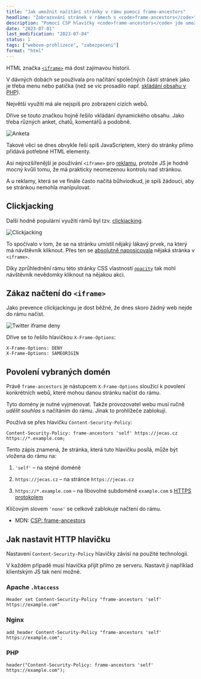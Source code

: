 ```yaml
---
title: "Jak umožnit načítání stránky v rámu pomocí frame-ancestors"
headline: "Zobrazování stránek v rámech s <code>frame-ancestors</code>"
description: "Pomocí CSP hlavičky <code>frame-ancestors</code> jde umožnit načtení stránky do <code>&lt;iframe></code>."
date: "2023-07-01"
last_modification: "2023-07-04"
status: 1
tags: ["webove-prohlizece", "zabezpeceni"]
format: "html"
---
```


<p>HTML značka <a href="/ramy#iframe"><code>&lt;iframe></code></a> má dost zajímavou historii.</p>

<p>V dávných dobách se používala pro načítání společných částí stránek jako je třeba menu nebo patička (než se víc prosadilo např. <a href="/include">skládání obsahu v PHP</a>).</p>


<p>Největší využití má ale nejspíš pro zobrazení cizích webů.</p>

<p>Dříve se touto značkou hojně řešilo vkládání dynamického obsahu. Jako třeba různých anket, chatů, komentářů a podobně.</p>

<p><img src="/files/frame-ancestors/anketa.png" alt="Anketa" class="border"></p>

















<p>Takové věci se dnes obvykle řeší spíš JavaScriptem, který do stránky přímo přidává potřebné HTML elementy.</p>

<p>Asi nejrozšířenější je používání <code>&lt;iframe></code> pro <a href="/reklama">reklamu</a>, protože JS je hodně mocný kvůli tomu, že má prakticky neomezenou kontrolu nad stránkou.</p>

<p>A u reklamy, která se ve finále často načítá bůhvíodkud, je spíš žádoucí, aby se stránkou nemohla manipulovat.</p>



<h2 id="clickjacking">Clickjacking</h2>

<p>Další hodně populární využití rámů byl tzv. <a href="/clickjacking">clickjacking</a>.</p>

<p><img src="/files/clickjacking/priklad.jpg" alt="Clickjacking" class="border"></p>























<p>To spočívalo v tom, že se na stránku umístil nějaký lákavý prvek, na který má návštěvník kliknout. Přes ten se <a href="/position#absolute">absolutně naposicovala</a> nějaká stránka v <code>&lt;iframe></code>.</p>

<p>Díky zprůhlednění rámu této stránky CSS vlastností <a href="/opacity"><code>opacity</code></a> tak mohl návštěvník nevědomky kliknout na nějakou akci.</p>



<h2 id="zakaz">Zákaz načtení do <code>&lt;iframe></code></h2>

<p>Jako prevence clickjackingu je dost běžné, že dnes skoro žádný web nejde do rámu načíst.</p>

<p><img src="/files/frame-ancestors/twitter-iframe-deny.png" alt="Twitter iframe deny" class="border"></p>



<p>Dříve se to řešilo hlavičkou <code>X-Frame-Options</code>:</p>

<pre><code>X-Frame-Options: DENY
X-Frame-Options: SAMEORIGIN</code></pre>








<h2 id="povoleni">Povolení vybraných domén</h2>

<p>Právě <code>frame-ancestors</code> je nástupcem <code>X-Frame-Options</code> sloužící k povolení konkrétních webů, které mohou danou stránku načíst do rámu.</p>

<p>Tyto domény je nutné vyjmenovat. Takže provozovatel webu musí ručně <i>udělit souhlas</i> s načítáním do rámu. Jinak to prohlížeče zablokují.</p>

<p>Používá se přes hlavičku <code>Content-Security-Policy</code>:</p>


<pre><code>Content-Security-Policy: frame-ancestors 'self' https://jecas.cz https://*.example.com;</code></pre>




<p>Tento zápis znamená, že stránka, která tuto hlavičku posílá, může být vložena do rámu na:</p>

<ol>
  <li>
    <p><code>'self'</code> – na stejné doméně</p>
  </li>
  <li>
    <p><code>https://jecas.cz</code> – na stránce <code>https://jecas.cz</code></p>
  </li>
  <li>
    <p><code>https://*.example.com</code> – na libovolné subdoméně <code>example.com</code> s <a href="/https">HTTPS protokolem</a></p>
  </li>
</ol>

<p>Klíčovým slovem <code>'none'</code> se celkově zablokuje načtení do rámu.</p>

<div class="external-content">
  <ul>
    <li>
      MDN: <a href="https://developer.mozilla.org/en-US/docs/Web/HTTP/Headers/Content-Security-Policy/frame-ancestors">CSP: frame-ancestors</a>
    </li>
  </ul>
</div>


<h2 id="hlavicka">Jak nastavit HTTP hlavičku</h2>

<p>Nastavení <code>Content-Security-Policy</code> hlavičky závisí na použité technologii.</p>

<p>V každém případě musí hlavička přijít přímo ze serveru. Nastavit ji například klientským JS tak není možné.</p>


<h3 id="apache">Apache <code>.htaccess</code></h3>

<pre><code>Header set Content-Security-Policy "frame-ancestors 'self' https://example.com"</code></pre>


<h3 id="nginx">Nginx</h3>

<pre><code>add_header Content-Security-Policy "frame-ancestors 'self' https://example.com";
</code></pre>


<h3 id="php">PHP</h3>

<pre><code>header("Content-Security-Policy: frame-ancestors 'self' https://example.com");
</code></pre>